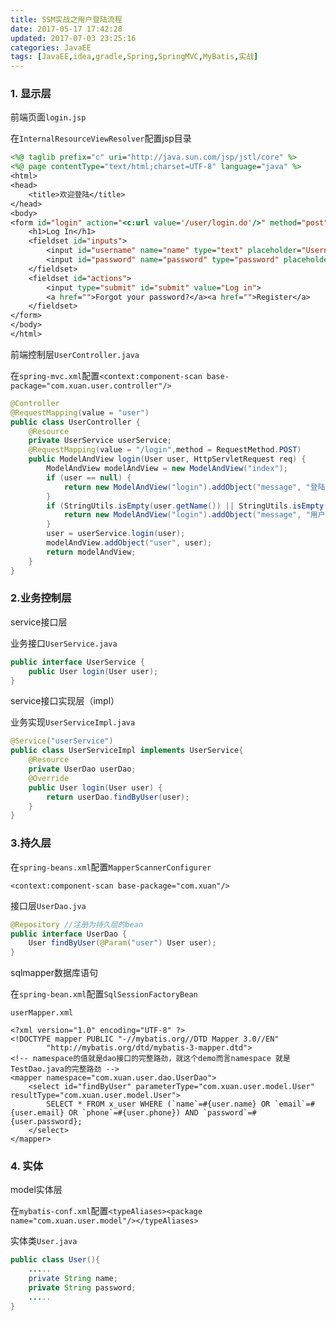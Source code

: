 ```yaml
---
title: SSM实战之用户登陆流程
date: 2017-05-17 17:42:28
updated: 2017-07-03 23:25:16categories: JavaEE
tags: [JavaEE,idea,gradle,Spring,SpringMVC,MyBatis,实战]
---
```


### 1. 显示层

前端页面`login.jsp`

在`InternalResourceViewResolver`配置jsp目录

```jsp
<%@ taglib prefix="c" uri="http://java.sun.com/jsp/jstl/core" %>
<%@ page contentType="text/html;charset=UTF-8" language="java" %>
<html>
<head>
    <title>欢迎登陆</title>
</head>
<body>
<form id="login" action="<c:url value='/user/login.do'/>" method="post">
    <h1>Log In</h1>
    <fieldset id="inputs">
        <input id="username" name="name" type="text" placeholder="Username" autofocus required>
        <input id="password" name="password" type="password" placeholder="Password" required>
    </fieldset>
    <fieldset id="actions">
        <input type="submit" id="submit" value="Log in">
        <a href="">Forgot your password?</a><a href="">Register</a>
    </fieldset>
</form>
</body>
</html>
```

前端控制层`UserController.java`

在`spring-mvc.xml`配置`<context:component-scan base-package="com.xuan.user.controller"/>`

```java
@Controller
@RequestMapping(value = "user")
public class UserController {
    @Resource
    private UserService userService;
  	@RequestMapping(value = "/login",method = RequestMethod.POST)
    public ModelAndView login(User user, HttpServletRequest req) {
        ModelAndView modelAndView = new ModelAndView("index");
        if (user == null) {
            return new ModelAndView("login").addObject("message", "登陆信息不能为空！");
        }
        if (StringUtils.isEmpty(user.getName()) || StringUtils.isEmpty(user.getPassword())){
            return new ModelAndView("login").addObject("message", "用户名或密码不能为空！");
        }
        user = userService.login(user);
        modelAndView.addObject("user", user);
        return modelAndView;
    }
}
```

### 2.业务控制层

service接口层

业务接口`UserService.java`

```java
public interface UserService {
    public User login(User user);
}
```

service接口实现层（impl）

业务实现`UserServiceImpl.java`

```java
@Service("userService")
public class UserServiceImpl implements UserService{
    @Resource
    private UserDao userDao;
    @Override
    public User login(User user) {
        return userDao.findByUser(user);
    }
}
```

### 3.持久层

在`spring-beans.xml`配置`MapperScannerConfigurer`

```
<context:component-scan base-package="com.xuan"/>
```

接口层`UserDao.jva`

```java
@Repository //注册为持久层的bean
public interface UserDao {
    User findByUser(@Param("user") User user);
}
```

sqlmapper数据库语句

在`spring-bean.xml`配置`SqlSessionFactoryBean`

`userMapper.xml`

```xml-dtd
<?xml version="1.0" encoding="UTF-8" ?>
<!DOCTYPE mapper PUBLIC "-//mybatis.org//DTD Mapper 3.0//EN"
        "http://mybatis.org/dtd/mybatis-3-mapper.dtd">
<!-- namespace的值就是dao接口的完整路劲，就这个demo而言namespace 就是TestDao.java的完整路劲 -->
<mapper namespace="com.xuan.user.dao.UserDao">
    <select id="findByUser" parameterType="com.xuan.user.model.User" resultType="com.xuan.user.model.User">
        SELECT * FROM x_user WHERE (`name`=#{user.name} OR `email`=#{user.email} OR `phone`=#{user.phone}) AND `password`=#{user.password};
    </select>
</mapper>
```

###  4. 实体

model实体层

在`mybatis-conf.xml`配置`<typeAliases><package name="com.xuan.user.model"/></typeAliases>`

实体类`User.java`

```java
public class User(){
  	.....
    private String name;
    private String password;
  	.....
}
```

